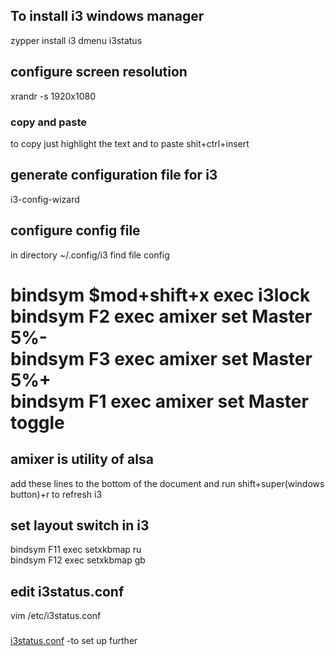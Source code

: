 ## To install i3 windows manager
zypper install i3 dmenu i3status
## configure screen resolution
xrandr -s 1920x1080
### copy and paste
to copy just highlight the text  and to paste shit+ctrl+insert   
## generate  configuration file for i3
i3-config-wizard
## configure config file
in directory ~/.config/i3 find file config  

bindsym $mod+shift+x exec i3lock  
bindsym F2 exec amixer set Master 5%-  
bindsym F3 exec amixer set Master 5%+  
bindsym F1 exec amixer set Master toggle  
========================
amixer is utility of alsa 
----------------------------
add these lines to the bottom of the document 
and run  shift+super(windows button)+r  to refresh i3


## set layout switch in i3 
bindsym F11 exec setxkbmap ru  
bindsym F12 exec setxkbmap gb  

## edit i3status.conf    
vim /etc/i3status.conf    

###
 [i3status.conf](https://i3wm.org/i3status/manpage.html)  -to set up further  
 
 


















